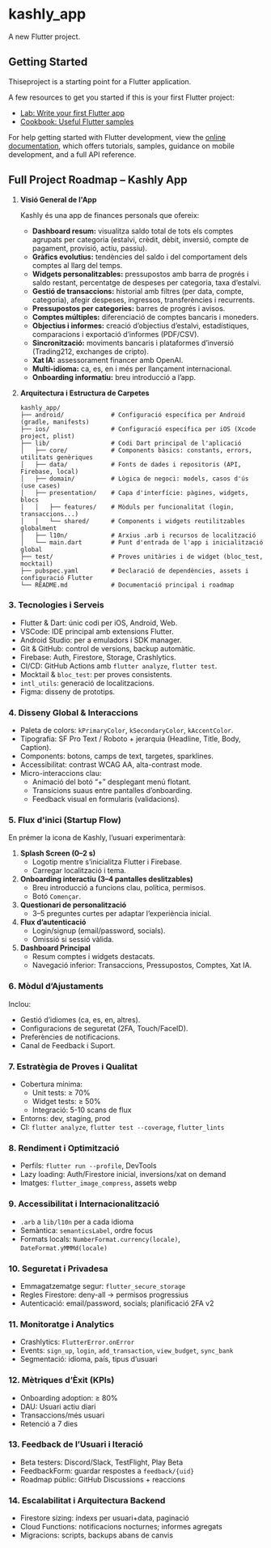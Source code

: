 <!--
markdownlint-disable MD012 MD029 MD032 MD007 MD058
-->

# kashly_app

A new Flutter project.

## Getting Started

Thiseproject is a starting point for a Flutter application.

A few resources to get you started if this is your first Flutter project:

- [Lab: Write your first Flutter app](https://docs.flutter.dev/get-started/codelab)
- [Cookbook: Useful Flutter samples](https://docs.flutter.dev/cookbook)

For help getting started with Flutter development, view the
[online documentation](https://docs.flutter.dev/), which offers tutorials,
samples, guidance on mobile development, and a full API reference.

## Full Project Roadmap – Kashly App

1. **Visió General de l'App**

   Kashly és una app de finances personals que ofereix:

   - **Dashboard resum:** visualitza saldo total de tots els comptes agrupats per categoria (estalvi, crèdit, dèbit, inversió, compte de pagament, provisió, actiu, passiu).
   - **Gràfics evolutius:** tendències del saldo i del comportament dels comptes al llarg del temps.
   - **Widgets personalitzables:** pressupostos amb barra de progrés i saldo restant, percentatge de despeses per categoria, taxa d’estalvi.
   - **Gestió de transaccions:** historial amb filtres (per data, compte, categoria), afegir despeses, ingressos, transferències i recurrents.
   - **Pressupostos per categories:** barres de progrés i avisos.
   - **Comptes múltiples:** diferenciació de comptes bancaris i moneders.
   - **Objectius i informes:** creació d’objectius d’estalvi, estadístiques, comparacions i exportació d’informes (PDF/CSV).
   - **Sincronització:** moviments bancaris i plataformes d’inversió (Trading212, exchanges de cripto).
   - **Xat IA:** assessorament financer amb OpenAI.
   - **Multi-idioma:** ca, es, en i més per llançament internacional.
   - **Onboarding informatiu:** breu introducció a l’app.

2. **Arquitectura i Estructura de Carpetes**

   ```text
   kashly_app/
   ├── android/             # Configuració específica per Android (gradle, manifests)
   ├── ios/                 # Configuració específica per iOS (Xcode project, plist)
   ├── lib/                 # Codi Dart principal de l'aplicació
   │   ├── core/            # Components bàsics: constants, errors, utilitats genèriques
   │   ├── data/            # Fonts de dades i repositoris (API, Firebase, local)
   │   ├── domain/          # Lògica de negoci: models, casos d'ús (use cases)
   │   ├── presentation/    # Capa d'interfície: pàgines, widgets, blocs
   │   │   ├── features/    # Mòduls per funcionalitat (login, transaccions...)
   │   │   └── shared/      # Components i widgets reutilitzables globalment
   │   ├── l10n/            # Arxius .arb i recursos de localització
   │   └── main.dart        # Punt d'entrada de l'app i inicialització global
   ├── test/                # Proves unitàries i de widget (bloc_test, mocktail)
   ├── pubspec.yaml         # Declaració de dependències, assets i configuració Flutter
   └── README.md            # Documentació principal i roadmap

### 3. Tecnologies i Serveis

- Flutter & Dart: únic codi per iOS, Android, Web.
- VSCode: IDE principal amb extensions Flutter.
- Android Studio: per a emuladors i SDK manager.
- Git & GitHub: control de versions, backup automàtic.
- Firebase: Auth, Firestore, Storage, Crashlytics.
- CI/CD: GitHub Actions amb `flutter analyze`, `flutter test`.
- Mocktail & `bloc_test`: per proves consistents.
- `intl_utils`: generació de localitzacions.
- Figma: disseny de prototips.

### 4. Disseny Global & Interaccions

- Paleta de colors: `kPrimaryColor`, `kSecondaryColor`, `kAccentColor`.
- Tipografia: SF Pro Text / Roboto + jerarquia (Headline, Title, Body, Caption).
- Components: botons, camps de text, targetes, sparklines.
- Accessibilitat: contrast WCAG AA, alta-contrast mode.
- Micro-interaccions clau:
  - Animació del botó “+” desplegant menú flotant.
  - Transicions suaus entre pantalles d’onboarding.
  - Feedback visual en formularis (validacions).

### 5. Flux d'inici (Startup Flow)

En prémer la icona de Kashly, l’usuari experimentarà:

1. **Splash Screen (0–2 s)**
    - Logotip mentre s’inicialitza Flutter i Firebase.
    - Carregar localització i tema.
2. **Onboarding interactiu (3–4 pantalles deslitzables)**
    - Breu introducció a funcions clau, política, permisos.
    - Botó `Començar`.
3. **Questionari de personalització**
    - 3–5 preguntes curtes per adaptar l’experiència inicial.
4. **Flux d’autenticació**
    - Login/signup (email/password, socials).
    - Omissió si sessió vàlida.
5. **Dashboard Principal**
    - Resum comptes i widgets destacats.
    - Navegació inferior: Transaccions, Pressupostos, Comptes, Xat IA.

### 6. Mòdul d’Ajustaments

Inclou:

- Gestió d’idiomes (ca, es, en, altres).
- Configuracions de seguretat (2FA, Touch/FaceID).
- Preferències de notificacions.
- Canal de Feedback i Suport.

### 7. Estratègia de Proves i Qualitat

- Cobertura mínima:
  - Unit tests: ≥ 70%
  - Widget tests: ≥ 50%
  - Integració: 5-10 scans de flux
- Entorns: dev, staging, prod
- CI: `flutter analyze`, `flutter test --coverage`, `flutter_lints`

### 8. Rendiment i Optimització

- Perfils: `flutter run --profile`, DevTools
- Lazy loading: Auth/Firestore inicial, inversions/xat on demand
- Imatges: `flutter_image_compress`, assets webp

### 9. Accessibilitat i Internacionalització

- `.arb` a `lib/l10n` per a cada idioma
- Semàntica: `semanticsLabel`, ordre focus
- Formats locals: `NumberFormat.currency(locale)`, `DateFormat.yMMMd(locale)`

### 10. Seguretat i Privadesa

- Emmagatzematge segur: `flutter_secure_storage`
- Regles Firestore: deny-all → permisos progressius
- Autenticació: email/password, socials; planificació 2FA v2

### 11. Monitoratge i Analytics

- Crashlytics: `FlutterError.onError`
- Events: `sign_up`, `login`, `add_transaction`, `view_budget`, `sync_bank`
- Segmentació: idioma, país, tipus d’usuari

### 12. Mètriques d’Èxit (KPIs)

- Onboarding adoption: ≥ 80%
- DAU: Usuari actiu diari
- Transaccions/més usuari
- Retenció a 7 dies

### 13. Feedback de l’Usuari i Iteració

- Beta testers: Discord/Slack, TestFlight, Play Beta
- FeedbackForm: guardar respostes a `feedback/{uid}`
- Roadmap públic: GitHub Discussions + reaccions

### 14. Escalabilitat i Arquitectura Backend

- Firestore sizing: índexs per usuari+data, paginació
- Cloud Functions: notificacions nocturnes; informes agregats
- Migracions: scripts, backups abans de canvis
